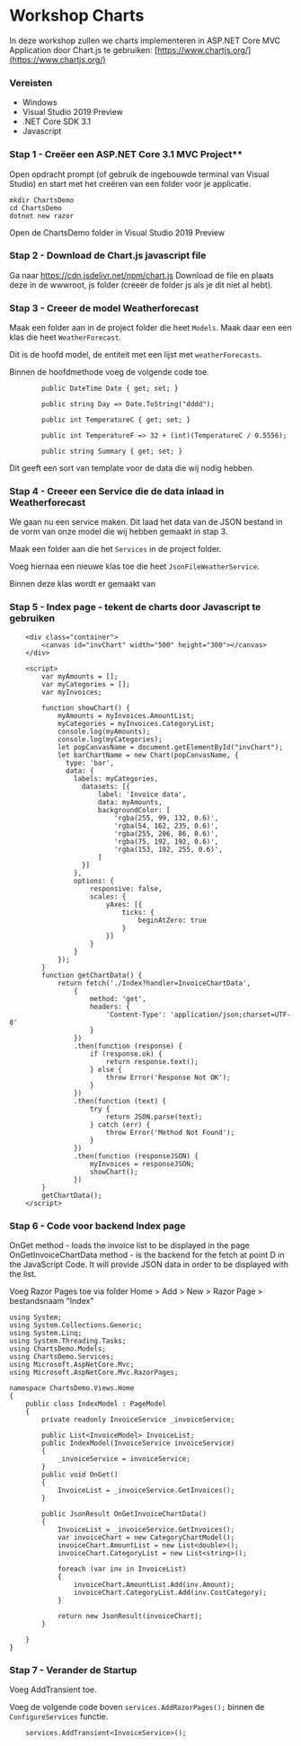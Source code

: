 # Workshop Charts
In deze workshop zullen we charts implementeren in ASP.NET Core MVC Application door Chart.js te gebruiken: [https://www.chartjs.org/](https://www.chartjs.org/)


### Vereisten

 - Windows 
 - Visual Studio 2019 Preview 
 - .NET Core SDK 3.1
 - Javascript

### Stap 1 - Creëer een ASP.NET Core 3.1 MVC Project**

Open opdracht prompt (of gebruik de ingebouwde terminal van Visual Studio) en start met het creëren van een folder voor je applicatie.

    mkdir ChartsDemo
    cd ChartsDemo
    dotnet new razor

Open de ChartsDemo folder in Visual Studio 2019 Preview

### Stap 2 - Download de Chart.js javascript file
Ga naar https://cdn.jsdelivr.net/npm/chart.js
Download de file en plaats deze in de wwwroot, js folder (creeër de folder js als je dit niet al hebt).

### Stap 3 - Creeer de model Weatherforecast

Maak een folder aan in de project folder die heet ```Models```. 
Maak daar een een klas die heet ```WeatherForecast```.

Dit is de hoofd model, de entiteit met een lijst met ```weatherForecasts```.

Binnen de hoofdmethode voeg de volgende code toe. 
```
        public DateTime Date { get; set; }

        public string Day => Date.ToString("dddd");

        public int TemperatureC { get; set; }

        public int TemperatureF => 32 + (int)(TemperatureC / 0.5556);

        public string Summary { get; set; }        

```

Dit geeft een sort van template voor de data die wij nodig hebben.

    
 ### Stap 4 - Creeer een Service die de data inlaad in Weatherforecast
 We gaan nu een service maken. Dit laad het data van de JSON bestand in de vorm van onze model die wij hebben gemaakt in stap 3.

Maak een folder aan die het ```Services``` in de project folder.

Voeg hiernaa een nieuwe klas toe die heet ```JsonFileWeatherService```.

Binnen deze klas wordt er gemaakt van 
    
    
### Stap 5 - Index page - tekent de charts door Javascript te gebruiken

```
    <div class="container">
        <canvas id="invChart" width="500" height="300"></canvas>
    </div>
```

```    
    <script>
        var myAmounts = [];
        var myCategories = [];
        var myInvoices;
    
        function showChart() {
            myAmounts = myInvoices.AmountList;
            myCategories = myInvoices.CategoryList;
            console.log(myAmounts);
            console.log(myCategories);
            let popCanvasName = document.getElementById("invChart");
            let barChartName = new Chart(popCanvasName, {
              type: 'bar',
              data: {
                labels: myCategories,
                  datasets: [{
                      label: 'Invoice data',
                      data: myAmounts,
                      backgroundColor: [
                          'rgba(255, 99, 132, 0.6)',
                          'rgba(54, 162, 235, 0.6)',
                          'rgba(255, 206, 86, 0.6)',
                          'rgba(75, 192, 192, 0.6)',
                          'rgba(153, 102, 255, 0.6)',
                      ]
                  }]
                },
                options: {
                    responsive: false,
                    scales: {
                        yAxes: [{
                            ticks: {
                                beginAtZero: true
                            }
                        }]
                    }
                }
            });
        }
        function getChartData() {
            return fetch('./Index?handler=InvoiceChartData',
                {
                    method: 'get',
                    headers: {
                        'Content-Type': 'application/json;charset=UTF-8'
                    }
                })
                .then(function (response) {
                    if (response.ok) {
                        return response.text();
                    } else {
                        throw Error('Response Not OK');
                    }
                })
                .then(function (text) {
                    try {
                        return JSON.parse(text);
                    } catch (err) {
                        throw Error('Method Not Found');
                    }
                })
                .then(function (responseJSON) {
                    myInvoices = responseJSON;
                    showChart();
                })
        }
        getChartData();
    </script>
```


### Stap 6 - Code voor backend Index page
OnGet method - loads the invoice list to be displayed in the page
OnGetInvoiceChartData method - is the backend for the fetch at point D in the JavaScript Code. It will provide JSON data in order to be displayed with the list.

Voeg Razor Pages toe via folder Home > Add > New > Razor Page > bestandsnaam "Index"

    using System;
    using System.Collections.Generic;
    using System.Linq;
    using System.Threading.Tasks;
    using ChartsDemo.Models;
    using ChartsDemo.Services;
    using Microsoft.AspNetCore.Mvc;
    using Microsoft.AspNetCore.Mvc.RazorPages;
    
    namespace ChartsDemo.Views.Home
    {
        public class IndexModel : PageModel
        {
            private readonly InvoiceService _invoiceService;
    
            public List<InvoiceModel> InvoiceList;
            public IndexModel(InvoiceService invoiceService)
            {
                _invoiceService = invoiceService;
            }
            public void OnGet()
            {
                InvoiceList = _invoiceService.GetInvoices();
            }
    
            public JsonResult OnGetInvoiceChartData()
            {
                InvoiceList = _invoiceService.GetInvoices();
                var invoiceChart = new CategoryChartModel();
                invoiceChart.AmountList = new List<double>();
                invoiceChart.CategoryList = new List<string>();
    
                foreach (var inv in InvoiceList)
                {
                    invoiceChart.AmountList.Add(inv.Amount);
                    invoiceChart.CategoryList.Add(inv.CostCategory);
                }
    
                return new JsonResult(invoiceChart);
            }
    
        }
    }
    
### Stap 7 - Verander de Startup 
Voeg AddTransient toe. 

Voeg de volgende code boven ```services.AddRazorPages();``` binnen de ```ConfigureServices``` functie.

```
    services.AddTransient<InvoiceService>();
```
